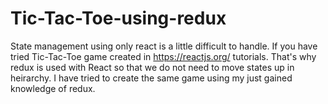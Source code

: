 # Tic-Tac-Toe-using-redux
State management using only react is a little difficult to handle.  If you have tried  Tic-Tac-Toe game created 
in https://reactjs.org/ tutorials. That's why redux is used with React so that we do not need to move states up in heirarchy. 
I have tried to create the same game using my just gained knowledge of redux.
